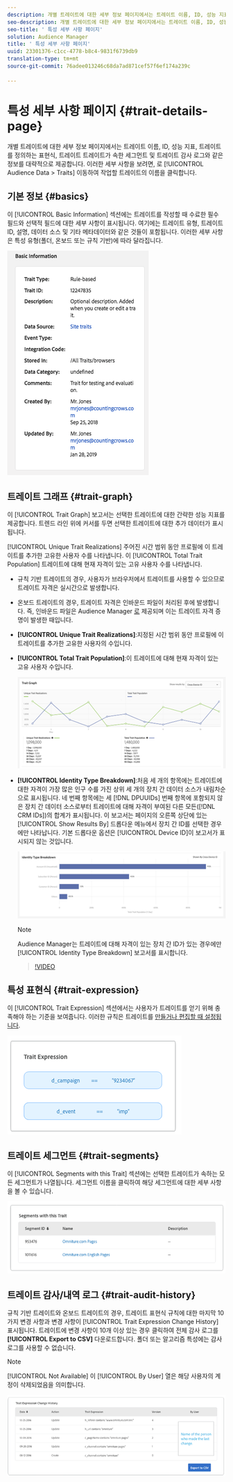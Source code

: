 ```yaml
---
description: 개별 트레이트에 대한 세부 정보 페이지에서는 트레이트 이름, ID, 성능 지표, 트레이트를 정의하는 표현식, 트레이트 트레이트가 속한 세그먼트 및 트레이트 감사 로그와 같은 정보를 대략적으로 제공합니다. 이러한 세부 사항을 보려면 대상 데이터 > 트레이트로 이동하여 작업할 트레이트의 이름을 클릭합니다.
seo-description: 개별 트레이트에 대한 세부 정보 페이지에서는 트레이트 이름, ID, 성능 지표, 트레이트를 정의하는 표현식, 트레이트 트레이트가 속한 세그먼트 및 트레이트 감사 로그와 같은 정보를 대략적으로 제공합니다. 이러한 세부 사항을 보려면 대상 데이터 > 트레이트로 이동하여 작업할 트레이트의 이름을 클릭합니다.
seo-title: ' 특성 세부 사항 페이지'
solution: Audience Manager
title: ' 특성 세부 사항 페이지'
uuid: 23301376-c1cc-4778-b8c4-9831f6739db9
translation-type: tm+mt
source-git-commit: 76adee013246c68da7ad871cef57f6ef174a239c

---
```



# 특성 세부 사항 페이지 {#trait-details-page}

개별 트레이트에 대한 세부 정보 페이지에서는 트레이트 이름, ID, 성능 지표, 트레이트를 정의하는 표현식, 트레이트 트레이트가 속한 세그먼트 및 트레이트 감사 로그와 같은 정보를 대략적으로 제공합니다. 이러한 세부 사항을 보려면, 로 [!UICONTROL Audience Data > Traits] 이동하여 작업할 트레이트의 이름을 클릭합니다.

## 기본 정보 {#basics}

이 [!UICONTROL Basic Information] 섹션에는 트레이트를 작성할 때 수료한 필수 필드와 선택적 필드에 대한 세부 사항이 표시됩니다. 여기에는 트레이트 유형, 트레이트 ID, 설명, 데이터 소스 및 기타 메타데이터와 같은 것들이 포함됩니다. 이러한 세부 사항은 특성 유형(폴더, 온보드 또는 규칙 기반)에 따라 달라집니다.

![](assets/basicInfo.png)

## 트레이트 그래프 {#trait-graph}

이 [!UICONTROL Trait Graph] 보고서는 선택한 트레이트에 대한 간략한 성능 지표를 제공합니다. 트렌드 라인 위에 커서를 두면 선택한 트레이트에 대한 추가 데이터가 표시됩니다.

[!UICONTROL Unique Trait Realizations] 주어진 시간 범위 동안 프로필에 이 트레이트를 추가한 고유한 사용자 수를 나타냅니다. 이 [!UICONTROL Total Trait Population] 트레이트에 대해 현재 자격이 있는 고유 사용자 수를 나타냅니다.

* 규칙 기반 트레이트의 경우, 사용자가 브라우저에서 트레이트를 사용할 수 있으므로 트레이트 자격은 실시간으로 발생합니다.
* 온보드 트레이트의 경우, 트레이트 자격은 인바운드 파일이 처리된 후에 발생합니다. 즉, 인바운드 파일은 Audience Manager [로](../../faq/faq-inbound-data-ingestion.md) 제공되며 이는 트레이트 자격 증명이 발생한 때입니다.
* **[!UICONTROL Unique Trait Realizations]**:지정된 시간 범위 동안 프로필에 이 트레이트를 추가한 고유한 사용자의 수입니다.
* **[!UICONTROL Total Trait Population]**:이 트레이트에 대해 현재 자격이 있는 고유 사용자 수입니다.

   ![트레이트 그래프](assets/trait-summary.png)

* **[!UICONTROL Identity Type Breakdown]**:처음 세 개의 항목에는 트레이트에 대한 자격이 가장 많은 인구 수를 가진 상위 세 개의 장치 간 데이터 소스가 내림차순으로 표시됩니다. 네 번째 항목에는 세 [!DNL DPUUIDs] 번째 항목에 포함되지 않은 장치 간 데이터 소스로부터 트레이트에 대해 자격이 부여된 다른 모든([!DNL CRM IDs])의 합계가 표시됩니다. 이 보고서는 페이지의 오른쪽 상단에 있는 [!UICONTROL Show Results By] 드롭다운 메뉴에서 장치 간 ID를 선택한 경우에만 나타납니다. 기본 드롭다운 옵션은 [!UICONTROL Device ID]이 보고서가 표시되지 않는 것입니다.

   ![트레이트 그래프](assets/trait-identity.png)
   > [!NOTE]
   > Audience Manager는 트레이트에 대해 자격이 있는 장치 간 ID가 있는 경우에만 [!UICONTROL Identity Type Breakdown] 보고서를 표시합니다.

   >[!VIDEO](https://video.tv.adobe.com/v/27977/?captions=kor)

## 특성 표현식 {#trait-expression}

이 [!UICONTROL Trait Expression] 섹션에서는 사용자가 트레이트를 얻기 위해 충족해야 하는 기준을 보여줍니다. 이러한 규칙은 트레이트를 [만들거나 편집할 때 설정됩니다](../../features/traits/about-trait-builder.md).

![](assets/traitExpression.png)

## 트레이트 세그먼트 {#trait-segments}

이 [!UICONTROL Segments with this Trait] 섹션에는 선택한 트레이트가 속하는 모든 세그먼트가 나열됩니다. 세그먼트 이름을 클릭하여 해당 세그먼트에 대한 세부 사항을 볼 수 있습니다.

![](assets/traitSegments.png)

## 트레이트 감사/내역 로그 {#trait-audit-history}

규칙 기반 트레이트와 온보드 트레이트의 경우, 트레이트 표현식 규칙에 대한 마지막 10가지 변경 사항과 변경 사항이 [!UICONTROL Trait Expression Change History] 표시됩니다. 트레이트에 변경 사항이 10개 이상 있는 경우 클릭하여 전체 감사 로그를 **[!UICONTROL Export to CSV]** 다운로드합니다. 폴더 또는 알고리즘 특성에는 감사 로그를 사용할 수 없습니다.

>[!NOTE]
>
>[!UICONTROL Not Available] 이 [!UICONTROL By User] 열은 해당 사용자의 계정이 삭제되었음을 의미합니다.

![](assets/traitHistory.png)
